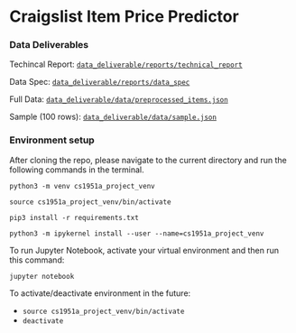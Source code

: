 # Craigslist Item Price Predictor

### Data Deliverables

Techincal Report: [`data_deliverable/reports/technical_report`](https://github.com/csci1951a-spring-2024/final-project-price-predictor/tree/main/data_deliverable/reports/technical_report)

Data Spec: [`data_deliverable/reports/data_spec`](https://github.com/csci1951a-spring-2024/final-project-price-predictor/tree/main/data_deliverable/reports/data_spec)

Full Data: [`data_deliverable/data/preprocessed_items.json`](https://github.com/csci1951a-spring-2024/final-project-price-predictor/blob/main/data_deliverable/data/preprocessed_items.json)

Sample (100 rows): [`data_deliverable/data/sample.json`](https://github.com/csci1951a-spring-2024/final-project-price-predictor/blob/main/data_deliverable/data/sample.json)

### Environment setup

After cloning the repo, please navigate to the current directory and run the following commands in the terminal.

`python3 -m venv cs1951a_project_venv`

`source cs1951a_project_venv/bin/activate`

`pip3 install -r requirements.txt`

`python3 -m ipykernel install --user --name=cs1951a_project_venv`

To run Jupyter Notebook, activate your virtual environment and then run this command:

`jupyter notebook`

To activate/deactivate environment in the future:

- `source cs1951a_project_venv/bin/activate`
- `deactivate`
